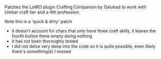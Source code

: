 Patches the LotRO plugin Crafting Companion by Galuhad to work with Umbar craft tier and a 4th profession.

Note this is a 'quick & dirty' patch
- it doesn't account for chars that only have three craft skills, it leaves the fourth button there empty doing nothing
- it has not been thoroughly tested
- I did not delve very deep into the code so it is quite possible, even likely there's something(s) I missed
